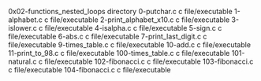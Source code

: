 0x02-functions_nested_loops	directory 0-putchar.c	c file/executable 1-alphabet.c	c file/executable 2-print_alphabet_x10.c	c file/executable 3-islower.c	c file/executable 4-isalpha.c	c file/executable 5-sign.c	c file/executable 6-abs.c	c file/executable 7-print_last_digit.c	c file/executable 9-times_table.c	c file/executable 10-add.c	c file/executable 11-print_to_98.c	c file/executable 100-times_table.c	c file/executable 101-natural.c	c file/executable 102-fibonacci.c	c file/executable 103-fibonacci.c	c file/executable 104-fibonacci.c	c file/executable
